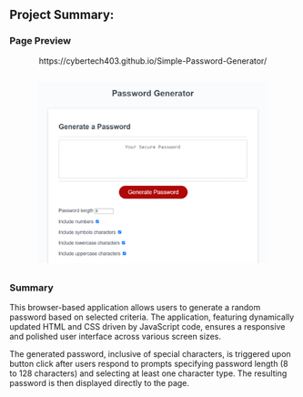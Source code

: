 ## Project Summary: 

### Page Preview 

<p align="center">
https://cybertech403.github.io/Simple-Password-Generator/

##

<p align="center">
<img src="https://github.com/CyberTech403/Simple-Password-Generator/blob/main/Assets/css/Screenshot.png" width = "80%"> 

##

### Summary 

This browser-based application allows users to generate a random password based on selected criteria. The application, featuring dynamically updated HTML and CSS driven by JavaScript code, ensures a responsive and polished user interface across various screen sizes. 

The generated password, inclusive of special characters, is triggered upon button click after users respond to prompts specifying password length (8 to 128 characters) and selecting at least one character type. The resulting password is then displayed directly to the page.

